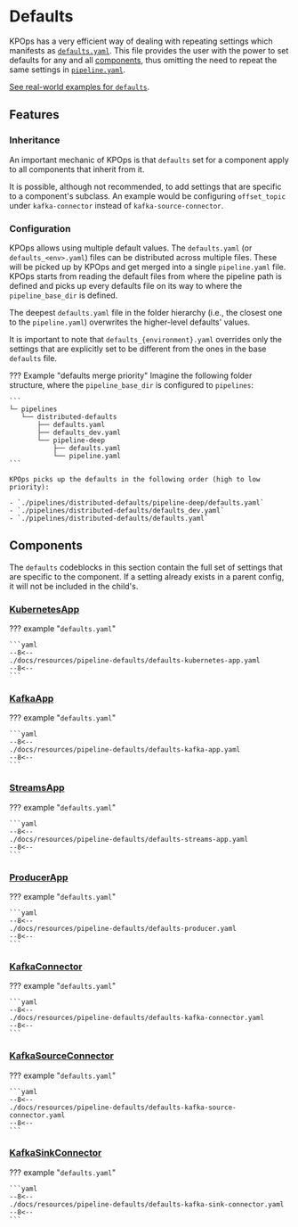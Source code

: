 # Defaults

KPOps has a very efficient way of dealing with repeating settings which manifests as [`defaults.yaml`](../../../resources/pipeline-defaults/defaults). This file provides the user with the power to set defaults for any and all [components](./components/overview.md), thus omitting the need to repeat the same settings in [`pipeline.yaml`](../../../resources/pipeline-components/pipeline).

[See real-world examples for `defaults`](../../../resources/examples/defaults).

## Features

### Inheritance

An important mechanic of KPOps is that `defaults` set for a component apply to all components that inherit from it.

It is possible, although not recommended, to add settings that are specific to a component's subclass. An example would be configuring `offset_topic` under `kafka-connector` instead of `kafka-source-connector`.

### Configuration

KPOps allows using multiple default values. The `defaults.yaml` (or `defaults_<env>.yaml`) files can be distributed across multiple files. These will be picked up by KPOps and get merged into a single `pipeline.yaml` file.
KPOps starts from reading the default files from where the pipeline path is defined and picks up every defaults file on its way to where the `pipeline_base_dir` is defined.

The deepest `defaults.yaml` file in the folder hierarchy (i.e., the closest one to the `pipeline.yaml`) overwrites the higher-level defaults' values.

It is important to note that `defaults_{environment}.yaml` overrides only the settings that are explicitly set to be different from the ones in the base `defaults` file.

<!-- dprint-ignore-start -->

??? Example "defaults merge priority"
    Imagine the following folder structure, where the `pipeline_base_dir` is configured to `pipelines`:

    ```
    └─ pipelines
       └── distributed-defaults
           ├── defaults.yaml
           ├── defaults_dev.yaml
           └── pipeline-deep
               ├── defaults.yaml
               └── pipeline.yaml
    ```

    KPOps picks up the defaults in the following order (high to low priority):

    - `./pipelines/distributed-defaults/pipeline-deep/defaults.yaml`
    - `./pipelines/distributed-defaults/defaults_dev.yaml`
    - `./pipelines/distributed-defaults/defaults.yaml`

<!-- dprint-ignore-end -->

## Components

<!-- When possible, automatically generate a list of all component-specific settings under each component. -->

The `defaults` codeblocks in this section contain the full set of settings that are specific to the component. If a setting already exists in a parent config, it will not be included in the child's.

### [KubernetesApp](./components/kubernetes-app.md)

<!-- dprint-ignore-start -->

??? example "`defaults.yaml`"

    ```yaml
    --8<--
    ./docs/resources/pipeline-defaults/defaults-kubernetes-app.yaml
    --8<--
    ```

<!-- dprint-ignore-end -->

### [KafkaApp](./components/kafka-app.md)

<!-- dprint-ignore-start -->

??? example "`defaults.yaml`"

    ```yaml
    --8<--
    ./docs/resources/pipeline-defaults/defaults-kafka-app.yaml
    --8<--
    ```

<!-- dprint-ignore-end -->

### [StreamsApp](./components/streams-app.md)

<!-- dprint-ignore-start -->

??? example "`defaults.yaml`"

    ```yaml
    --8<--
    ./docs/resources/pipeline-defaults/defaults-streams-app.yaml
    --8<--
    ```

<!-- dprint-ignore-end -->

### [ProducerApp](./components/producer-app.md)

<!-- dprint-ignore-start -->

??? example "`defaults.yaml`"

    ```yaml
    --8<--
    ./docs/resources/pipeline-defaults/defaults-producer.yaml
    --8<--
    ```

<!-- dprint-ignore-end -->

### [KafkaConnector](./components/kafka-connector.md)

<!-- dprint-ignore-start -->

??? example "`defaults.yaml`"

    ```yaml
    --8<--
    ./docs/resources/pipeline-defaults/defaults-kafka-connector.yaml
    --8<--
    ```

<!-- dprint-ignore-end -->

### [KafkaSourceConnector](./components/kafka-source-connector.md)

<!-- dprint-ignore-start -->

??? example "`defaults.yaml`"

    ```yaml
    --8<--
    ./docs/resources/pipeline-defaults/defaults-kafka-source-connector.yaml
    --8<--
    ```

<!-- dprint-ignore-end -->

### [KafkaSinkConnector](./components/kafka-sink-connector.md)

<!-- dprint-ignore-start -->

??? example "`defaults.yaml`"

    ```yaml
    --8<--
    ./docs/resources/pipeline-defaults/defaults-kafka-sink-connector.yaml
    --8<--
    ```

<!-- dprint-ignore-end -->
